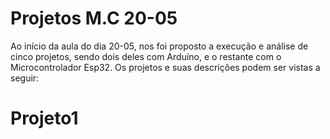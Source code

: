 # Projetos M.C 20-05 

Ao início da aula do dia 20-05, nos foi proposto a execução e análise de cinco projetos, sendo dois deles com Arduíno, e o restante com o Microcontrolador Esp32. Os projetos e suas descrições podem ser vistas a seguir:

# Projeto1
